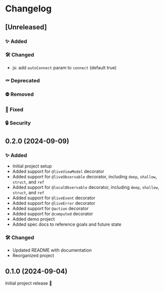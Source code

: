 # Changelog

## [Unreleased]

### ✨ Added

### 🛠️ Changed
- js: add `autoConnect` param to `connect` (default true)

### ⚰️ Deprecated

### ⛔ Removed

### 🐛 Fixed

### 🔒 Security

## 0.2.0 (2024-09-09)

### ✨ Added
- Initial project setup
- Added support for `@liveViewModel` decorator
- Added support for `@liveObservable` decorator, including `deep`, `shallow`, `struct`, and `ref`
- Added support for `@localObservable` decorator, including `deep`, `shallow`, `struct`, and `ref`
- Added support for `@liveEvent` decorator
- Added support for `@liveError` decorator
- Added support for `@action` decorator
- Added support for `@computed` decorator
- Added demo project
- Added spec docs to reference goals and future state

### 🛠️ Changed
- Updated README with documentation
- Reorganized project

## 0.1.0 (2024-09-04)

Initial project release 🚧

